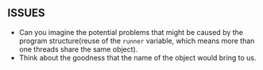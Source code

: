 ISSUES
------
*	Can you imagine the potential problems that might be caused by the program structure(reuse of the ```runner``` variable, which means more than one threads share the same object).
*	Think about the goodness that the name of the object would bring to us.